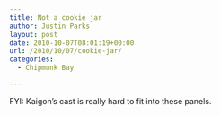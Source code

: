 ```yaml
---
title: Not a cookie jar
author: Justin Parks
layout: post
date: 2010-10-07T08:01:19+00:00
url: /2010/10/07/cookie-jar/
categories:
  - Chipmunk Bay

---
```

FYI: Kaigon&#8217;s cast is really hard to fit into these panels.